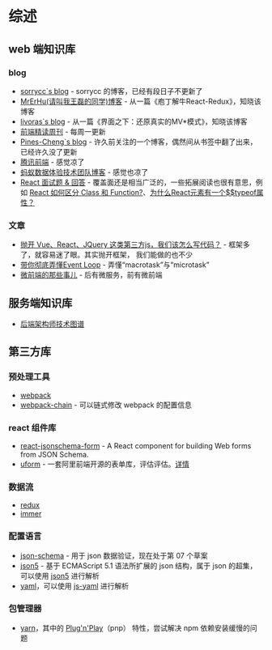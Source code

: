 # 综述

## web 端知识库

### blog

+ [sorrycc\`s blog](https://github.com/sorrycc/zaobao/issues) - sorrycc 的博客，已经有段日子不更新了
+ [MrErHu(请叫我王磊的同学)博客](https://github.com/MrErHu/blog) - 从一篇《庖丁解牛React-Redux》，知晓该博客
+ [livoras\`s blog](https://github.com/livoras/blog/issues) - 从一篇《界面之下：还原真实的MV\*模式》，知晓该博客
+ [前端精读周刊](https://github.com/dt-fe/weekly) - 每周一更新
+ [Pines-Cheng\`s blog](https://github.com/Pines-Cheng/blog/issues?q=is%3Aissue+is%3Aopen+sort%3Aupdated-desc) - 许久前关注的一个博客，偶然间从书签中翻了出来，已经许久没了更新
+ [腾讯前端](https://github.com/AlloyTeam/Mars) - 感觉凉了
+ [蚂蚁数据体验技术团队博客](https://github.com/ProtoTeam/blog) - 感觉也凉了
+ [React 面试题 & 回答](https://github.com/semlinker/reactjs-interview-questions/blob/master/README.md) - 覆盖面还是相当广泛的，一些拓展阅读也很有意思，例如 [React 如何区分 Class 和 Function?](https://overreacted.io/zh-hans/how-does-react-tell-a-class-from-a-function/)、[为什么React元素有一个$$typeof属性？](https://overreacted.io/zh-hans/why-do-react-elements-have-typeof-property/)

### 文章

+ [抛开 Vue、React、JQuery 这类第三方js，我们该怎么写代码？](https://yalishizhude.github.io/2018/11/14/web-components/) - 框架多了，就容易迷了眼。其实抛开框架， 我们能做的也不少
+ [带你彻底弄懂Event Loop](https://segmentfault.com/a/1190000016278115) - 弄懂“macrotask”与“microtask”
+ [微前端的那些事儿](https://github.com/phodal/microfrontends) - 后有微服务，前有微前端

## 服务端知识库

 + [后端架构师技术图谱](https://github.com/xingshaocheng/architect-awesome)
 
## 第三方库

### 预处理工具

+ [webpack](https://github.com/webpack/webpack)
+ [webpack-chain](https://github.com/neutrinojs/webpack-chain) - 可以链式修改 webpack 的配置信息

### react 组件库

+ [react-jsonschema-form](https://github.com/mozilla-services/react-jsonschema-form) - A React component for building Web forms from JSON Schema.
+ [uform](https://github.com/alibaba/uform) - 一套阿里前端开源的表单库，评估评估。[详情](https://github.com/remotesc2/blog/issues/3)

### 数据流

+ [redux](https://github.com/reduxjs/redux)
+ [immer](https://github.com/immerjs/immer)

### 配置语言

+ [json-schema](https://json-schema.org/) - 用于 json 数据验证，现在处于第 07 个草案
+ [json5](https://json5.org/) - 基于 ECMAScript 5.1 语法所扩展的 json 结构，属于 json 的超集，可以使用 [json5](https://www.npmjs.com/package/json5) 进行解析
+ [yaml](http://www.ruanyifeng.com/blog/2016/07/yaml.html)，可以使用 [js-yaml](https://www.npmjs.com/package/js-yaml) 进行解析

### 包管理器

+ [yarn](https://github.com/yarnpkg/yarn)，其中的 [Plug'n'Play](https://loveky.github.io/2019/02/11/yarn-pnp/)（pnp） 特性，尝试解决 npm 依赖安装缓慢的问题
